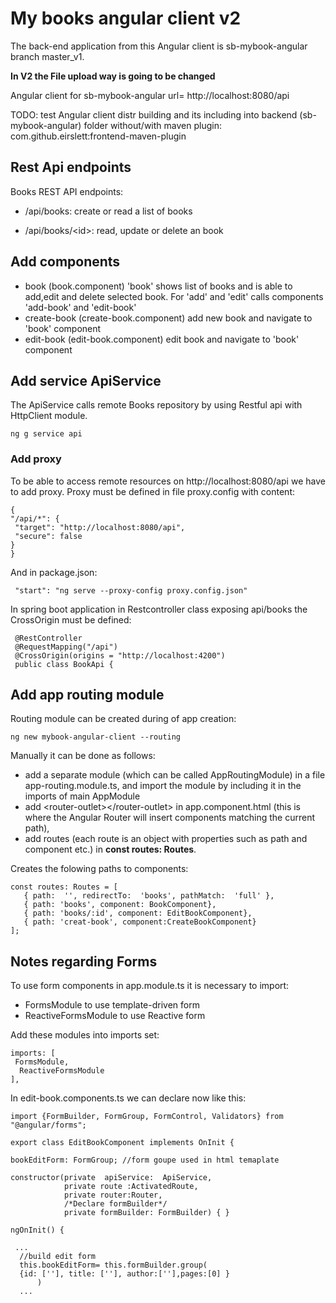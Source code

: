# My books angular client v2

The back-end application from this Angular client is sb-mybook-angular branch master_v1.

**In V2 the File upload way is going to be changed**

Angular client for sb-mybook-angular
url= http://localhost:8080/api

TODO: test Angular client distr building and its including into backend (sb-mybook-angular) folder
without/with maven plugin: com.github.eirslett:frontend-maven-plugin
 
## Rest Api endpoints

Books REST API endpoints:

   - /api/books: create or read a list of books

   - /api/books/&lt;id>: read, update or delete an book


## Add components

- book (book.component)
    'book' shows list of books and is able to add,edit and delete selected book.
    For 'add' and 'edit' calls components 'add-book' and 'edit-book'
- create-book (create-book.component) 
    add new book and navigate to 'book' component
- edit-book (edit-book.component)
    edit book and navigate to 'book' component

 ## Add service ApiService
 The ApiService calls remote Books repository by using Restful api with HttpClient module.

 ~~~
 ng g service api
 ~~~
 
 ### Add proxy
 To be able to access remote resources on http://localhost:8080/api
 we have to add proxy.
 Proxy must be defined in file proxy.config  with content:
   ~~~
   {
  "/api/*": {
    "target": "http://localhost:8080/api",
    "secure": false
  }
}
   ~~~
   
   And in package.json:
   ~~~
    "start": "ng serve --proxy-config proxy.config.json"
   ~~~
   In spring boot application in Restcontroller class exposing api/books the CrossOrigin must be defined:

   ~~~
    @RestController
    @RequestMapping("/api")
    @CrossOrigin(origins = "http://localhost:4200")
    public class BookApi {
   ~~~

 ## Add app routing module

Routing module can be created during of app creation:
~~~
ng new mybook-angular-client --routing
~~~

Manually it can be done as follows:
- add a separate module (which can be called AppRoutingModule) in a file app-routing.module.ts, and import the module by including it in the imports of main AppModule
- add &lt;router-outlet>&lt;/router-outlet> in app.component.html (this is where the Angular Router will insert components matching the current path),
- add routes (each route is an object with properties such as path and component etc.) in **const routes: Routes**.
 
 Creates the folowing paths to components:

 ~~~
 const routes: Routes = [
    { path:  '', redirectTo:  'books', pathMatch:  'full' },
    { path: 'books', component: BookComponent},
    { path: 'books/:id', component: EditBookComponent},
    { path: 'creat-book', component:CreateBookComponent}
];
 ~~~ 

 ## Notes regarding Forms

 To use form components in app.module.ts it is necessary to import: 
  - FormsModule  to use   template-driven form
  - ReactiveFormsModule to use Reactive form

  Add these modules into imports set:
  ~~~
 imports: [
   FormsModule,
    ReactiveFormsModule
  ],
  ~~~
  In edit-book.components.ts we can declare now like this:

  ~~~
  import {FormBuilder, FormGroup, FormControl, Validators} from "@angular/forms";

export class EditBookComponent implements OnInit {

bookEditForm: FormGroup; //form goupe used in html temaplate

constructor(private  apiService:  ApiService, 
              private route :ActivatedRoute,
              private router:Router,
              /*Declare formBuilder*/
              private formBuilder: FormBuilder) { }

 ngOnInit() {
    
   ...
    //build edit form
    this.bookEditForm= this.formBuilder.group(
    {id: [''], title: [''], author:[''],pages:[0] }
        ) 
    ...                 
  ~~~

 